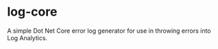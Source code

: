 # log-core
A simple Dot Net Core error log generator for use in throwing errors into Log Analytics.
